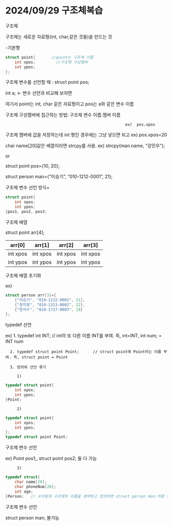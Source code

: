 # 2024/09/29 구조체복습

구조체

구조체는 새로운 자료형(int, char,같은 것들)을 만드는 것

-기본형

```c
struct point{       //point는 구조체 이름
	int xpos;         //구조체 구성멤버
	int ypos;
};
```

구조체 변수를 선언할 때 : struct point pos;

int a; ← 변수 선언과 비교해 보자면

여기서 point는 int, char 같은 자료형이고 pos는 a와 같은 변수 이름

구조체 구성멤버에 접근하는 방법: 구조체 변수 이름.멤버 이름 

                                                        ex)  pos.xpos

구조체 멤버에 값을 저장하는데 int 형인 경우에는 그냥 넣으면 되고 ex) pos.xpos=20

char name[20]같은 배열이라면 strcpy를 사용. ex) strcpy(man.name, “강민우”);

or

struct point pos={10, 20};

struct person man={”이승기”, “010-1212-0001”, 21);

구조체 변수 선언 방식+

```c
struct point{
	int xpos;
	int ypos;
}pos1, pos2, pos3;
```

구조체 배열

struct point arr[4];

|          arr[0] |          arr[1] |          arr[2] |          arr[3] |
| --- | --- | --- | --- |
|        int xpos |        int xpos |        int xpos |        int xpos |
|        int ypos |        int ypos |        int ypos |        int ypos |

구조체 배열 초기화

ex) 

```c
struct person arr[3]={
	{"이승기", "010-1212-0001", 21},
	{"정지영", "010-1313-0002", 22},
	{"한지수", "010-1717-0003", 19}
};
```

typedef 선언

ex) 1. typedef int INT;      // int의 또 다른 이름 INT를 부여. 즉, int=INT, int num; = INT num

      2. typedef struct point Point;      // struct point에 Point라는 이름 부여. 즉, struct point = Point

      3. 정의와 선언 묶기

         1)

```c
typedef struct point{
	int xpos;
	int ypos;
}Point;
```

         2)

```c
typedef struct point{
	int xpos;
	int ypos;
};
typedef struct point Point;
```

구조체 변수 선언

ex) Point pos1;, struct point pos2;  둘 다 가능

         3)

```c
typedef struct{
	char name[20];
	char phoneNum[20];
	int age;
}Person;   // ※이렇게 구조체의 이름을 생략하고 정의하면 struct person man;처럼 변수를 선언X
```

구조체 변수 선언

struct person man;  불가능
